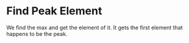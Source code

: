 # Find Peak Element

We find the max and get the element of it. It gets the first element that happens to be the peak.